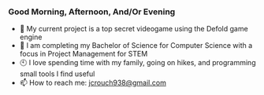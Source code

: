 ### Good Morning, Afternoon, And/Or Evening

- 🔭 My current project is a top secret videogame using the Defold game engine
- 🏫 I am completing my Bachelor of Science for Computer Science with a focus in Project Management for STEM
- 🕙 I love spending time with my family, going on hikes, and programming small tools I find useful
- 📫 How to reach me: jcrouch938@gmail.com
